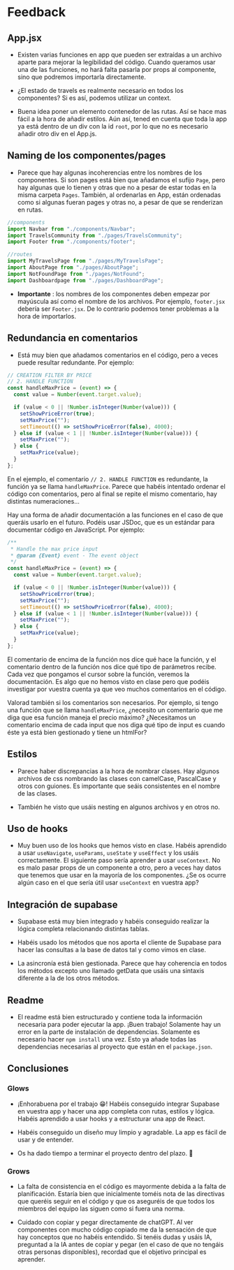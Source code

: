 # Feedback

## App.jsx

- Existen varias funciones en app que pueden ser extraídas a un archivo aparte para mejorar la legibilidad del código. Cuando queramos usar una de las funciones, no hará falta pasarla por props al componente, sino que podremos importarla directamente.

- ¿El estado de travels es realmente necesario en todos los componentes? Si es así, podemos utilizar un context.

- Buena idea poner un elemento contenedor de las rutas. Así se hace mas fácil a la hora de añadir estilos. Aún así, tened en cuenta que toda la app ya está dentro de un div con la id `root`, por lo que no es necesario añadir otro div en el App.js.

## Naming de los componentes/pages

- Parece que hay algunas incoherencias entre los nombres de los componentes. Si son pages está bien que añadamos el sufijo `Page`, pero hay algunas que lo tienen y otras que no a pesar de estar todas en la misma carpeta `Pages`. También, al ordenarlas en App, están ordenadas como si algunas fueran pages y otras no, a pesar de que se renderizan en rutas.

```jsx
//components
import Navbar from "./components/Navbar";
import TravelsCommunity from "./pages/TravelsCommunity";
import Footer from "./components/footer";

//routes
import MyTravelsPage from "./pages/MyTravelsPage";
import AboutPage from "./pages/AboutPage";
import NotFoundPage from "./pages/NotFound";
import Dashboardpage from "./pages/DashboardPage";
```

- **Importante** : los nombres de los componentes deben empezar por mayúscula así como el nombre de los archivos. Por ejemplo, `footer.jsx` debería ser `Footer.jsx`. De lo contrario podemos tener problemas a la hora de importarlos.

## Redundancia en comentarios

- Está muy bien que añadamos comentarios en el código, pero a veces puede resultar redundante. Por ejemplo:

```jsx
// CREATION FILTER BY PRICE
// 2. HANDLE FUNCTION
const handleMaxPrice = (event) => {
  const value = Number(event.target.value);

  if (value < 0 || !Number.isInteger(Number(value))) {
    setShowPriceError(true);
    setMaxPrice("");
    setTimeout(() => setShowPriceError(false), 4000);
  } else if (value < 1 || !Number.isInteger(Number(value))) {
    setMaxPrice("");
  } else {
    setMaxPrice(value);
  }
};
```

En el ejemplo, el comentario `// 2. HANDLE FUNCTION` es redundante, la función ya se llama `handleMaxPrice`. Parece que habéis intentado ordenar el código con comentarios, pero al final se repite el mismo comentario, hay distintas numeraciones...

Hay una forma de añadir documentación a las funciones en el caso de que queráis usarlo en el futuro. Podéis usar JSDoc, que es un estándar para documentar código en JavaScript. Por ejemplo:

```jsx
/**
 * Handle the max price input
 * @param {Event} event - The event object
 */
const handleMaxPrice = (event) => {
  const value = Number(event.target.value);

  if (value < 0 || !Number.isInteger(Number(value))) {
    setShowPriceError(true);
    setMaxPrice("");
    setTimeout(() => setShowPriceError(false), 4000);
  } else if (value < 1 || !Number.isInteger(Number(value))) {
    setMaxPrice("");
  } else {
    setMaxPrice(value);
  }
};
```

El comentario de encima de la función nos dice qué hace la función, y el comentario dentro de la función nos dice qué tipo de parámetros recibe. Cada vez que pongamos el cursor sobre la función, veremos la documentación.
Es algo que no hemos visto en clase pero que podéis investigar por vuestra cuenta ya que veo muchos comentarios en el código.

Valorad también si los comentarios son necesarios. Por ejemplo, si tengo una función que se llama `handleMaxPrice`, ¿necesito un comentario que me diga que esa función maneja el precio máximo?
¿Necesitamos un comentario encima de cada input que nos diga qué tipo de input es cuando éste ya está bien gestionado y tiene un htmlFor?

## Estilos

- Parece haber discrepancias a la hora de nombrar clases. Hay algunos archivos de css nombrando las clases con camelCase, PascalCase y otros con guiones. Es importante que seáis consistentes en el nombre de las clases.

- También he visto que usáis nesting en algunos archivos y en otros no. 

## Uso de hooks

- Muy buen uso de los hooks que hemos visto en clase. Habéis aprendido a usar `useNavigate`, `useParams`, `useState` y `useEffect` y los usáis correctamente. El siguiente paso sería aprender a usar `useContext`. No es malo pasar props de un componente a otro, pero a veces hay datos que tenemos que usar en la mayoría de los componentes. ¿Se os ocurre algún caso en el que sería útil usar `useContext` en vuestra app?

## Integración de supabase

- Supabase está muy bien integrado y habéis conseguido realizar la lógica completa relacionando distintas tablas. 

- Habéis usado los métodos que nos aporta el cliente de Supabase para hacer las consultas a la base de datos tal y como vimos en clase.

- La asincronía está bien gestionada. Parece que hay coherencia en todos los métodos excepto uno llamado getData que usáis una sintaxis diferente a la de los otros métodos.

## Readme

- El readme está bien estructurado y contiene toda la información necesaria para poder ejecutar la app. ¡Buen trabajo! Solamente hay un error en la parte de instalación de dependencias. Solamente es necesario hacer `npm install` una vez. Esto ya añade todas las dependencias necesarias al proyecto que están en el `package.json`.

## Conclusiones

### Glows

- ¡Enhorabuena por el trabajo 😁! Habéis conseguido integrar Supabase en vuestra app y hacer una app completa con rutas, estilos y lógica. Habéis aprendido a usar hooks y a estructurar una app de React.

- Habéis conseguido un diseño muy limpio y agradable. La app es fácil de usar y de entender.

- Os ha dado tiempo a terminar el proyecto dentro del plazo. 🎉

### Grows

- La falta de consistencia en el código es mayormente debida a la falta de planificación. Estaría bien que inicialmente toméis nota de las directivas que queréis seguir en el código y que os aseguréis de que todos los miembros del equipo las siguen como si fuera una norma. 

- Cuidado con copiar y pegar directamente de chatGPT. Al ver componentes con mucho código copiado me da la sensación de que hay conceptos que no habéis entendido. Si tenéis dudas y usáis IA, preguntad a la IA antes de copiar y pegar (en el caso de que no tengáis otras personas disponibles), recordad que el objetivo principal es aprender.